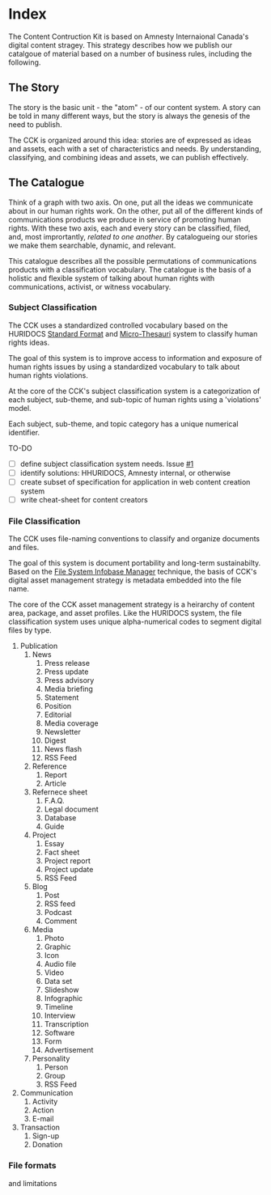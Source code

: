 # Index

The Content Contruction Kit is based on Amnesty Internaional Canada's digital content stragey. This strategy describes how we publish our catalgoue of material based on a number of business rules, including the following.

## The Story

The story is the basic unit - the "atom" - of our content system. A story can be told in many different ways, but the story is always the genesis of the need to publish. 

The CCK is organized around this idea: stories are of expressed as ideas and assets, each with a set of characteristics and needs. By understanding, classifying, and combining ideas and assets, we can publish effectively.

## The Catalogue

Think of a graph with two axis. On one, put all the ideas we communicate about in our human rights work. On the other, put all of the different kinds of communications products we produce in service of promoting human rights. With these two axis, each and every story can be classified, filed, and, most imprortantly, *related to one another*. By catalogueing our stories we make them searchable, dynamic, and relevant. 

This catalogue describes all the possible permutations of communications products with a classification vocabulary. The catalogue is the basis of a holistic and flexible system of talking about human rights with communications, activist, or witness vocabulary.

### Subject Classification

The CCK uses a standardized controlled vocabulary based on the HURIDOCS [Standard Format](http://www.huridocs.org/resource/huridocs-events-standard-formats/) and [Micro-Thesauri](http://www.huridocs.org/resource/micro-thesauri/) system to classify human rights ideas. 

The goal of this system is to improve access to information and exposure of human rights issues by using a standardized vocabulary to talk about human rights violations.

At the core of the CCK's subject classification system is a categorization of each subject, sub-theme, and sub-topic of human rights using a 'violations' model. 

Each subject, sub-theme, and topic category has a unique numerical identifier.

TO-DO
- [ ] define subject classification system needs. Issue [#1](https://github.com/AmnestyInternational/ContentKit/issues/1)
- [ ] identify solutions: HHURIDOCS, Amnesty internal, or otherwise
- [ ] create subset of specification for application in web content creation system
- [ ] write cheat-sheet for content creators

### File Classification

The CCK uses file-naming conventions to classify and organize documents and files.

The goal of this system is document portability and long-term sustainabilty. Based on the [File System Infobase Manager](http://dougist.com/2009/08/file-system-infobase-manager/) technique, the basis of CCK's digital asset management strategy is metadata embedded into the file name.

The core of the CCK asset management strategy is a heirarchy of content area, package, and asset profiles. Like the HURIDOCS system, the file classification system uses unique alpha-numerical codes to segment digital files by type.

1. Publication
    1. News
    	1. Press release
        1. Press update
        1. Press advisory
        1. Media briefing 
        1. Statement
        1. Position
        1. Editorial
        1. Media coverage
        1. Newsletter
        1. Digest
        1. News flash
        2. RSS Feed
    1. Reference
    	1. Report
    	2. Article
	1. Refernece sheet
        1. F.A.Q.
        1. Legal document
        1. Database
        1. Guide
    1. Project
    	1. Essay
        1. Fact sheet
        1. Project report
        1. Project update
        1. RSS Feed
    1. Blog
    	1. Post
        1. RSS feed
        1. Podcast
        1. Comment
    1. Media
    	1. Photo
        1. Graphic
        1. Icon
        1. Audio file
        1. Video
        1. Data set
        1. Slideshow
        1. Infographic
        1. Timeline
        1. Interview
        1. Transcription
        1. Software
        1. Form
        1. Advertisement
    1. Personality
    	1. Person
        1. Group
        1. RSS Feed
1. Communication
	1. Activity
    1. Action
    1. E-mail
1. Transaction
	1. Sign-up
    1. Donation
    
### File formats

and limitations
